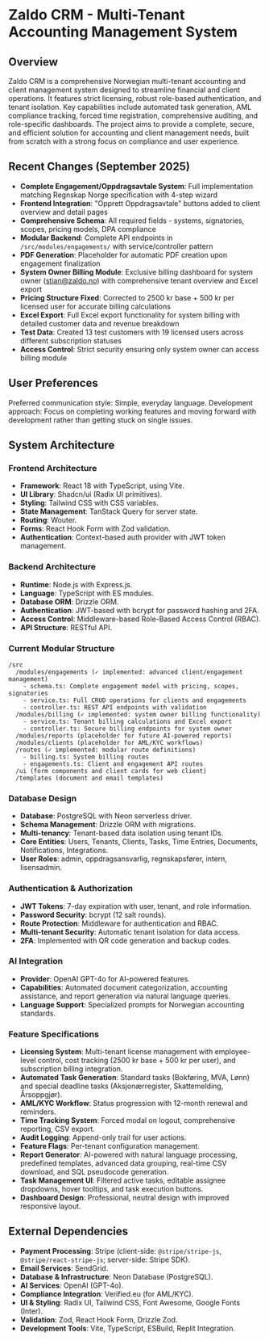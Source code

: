 # Zaldo CRM - Multi-Tenant Accounting Management System

## Overview
Zaldo CRM is a comprehensive Norwegian multi-tenant accounting and client management system designed to streamline financial and client operations. It features strict licensing, robust role-based authentication, and tenant isolation. Key capabilities include automated task generation, AML compliance tracking, forced time registration, comprehensive auditing, and role-specific dashboards. The project aims to provide a complete, secure, and efficient solution for accounting and client management needs, built from scratch with a strong focus on compliance and user experience.

## Recent Changes (September 2025)
- **Complete Engagement/Oppdragsavtale System**: Full implementation matching Regnskap Norge specification with 4-step wizard
- **Frontend Integration**: "Opprett Oppdragsavtale" buttons added to client overview and detail pages
- **Comprehensive Schema**: All required fields - systems, signatories, scopes, pricing models, DPA compliance
- **Modular Backend**: Complete API endpoints in `/src/modules/engagements/` with service/controller pattern
- **PDF Generation**: Placeholder for automatic PDF creation upon engagement finalization
- **System Owner Billing Module**: Exclusive billing dashboard for system owner (stian@zaldo.no) with comprehensive tenant overview and Excel export
- **Pricing Structure Fixed**: Corrected to 2500 kr base + 500 kr per licensed user for accurate billing calculations
- **Excel Export**: Full Excel export functionality for system billing with detailed customer data and revenue breakdown
- **Test Data**: Created 13 test customers with 19 licensed users across different subscription statuses
- **Access Control**: Strict security ensuring only system owner can access billing module

## User Preferences
Preferred communication style: Simple, everyday language.
Development approach: Focus on completing working features and moving forward with development rather than getting stuck on single issues.

## System Architecture

### Frontend Architecture
- **Framework**: React 18 with TypeScript, using Vite.
- **UI Library**: Shadcn/ui (Radix UI primitives).
- **Styling**: Tailwind CSS with CSS variables.
- **State Management**: TanStack Query for server state.
- **Routing**: Wouter.
- **Forms**: React Hook Form with Zod validation.
- **Authentication**: Context-based auth provider with JWT token management.

### Backend Architecture
- **Runtime**: Node.js with Express.js.
- **Language**: TypeScript with ES modules.
- **Database ORM**: Drizzle ORM.
- **Authentication**: JWT-based with bcrypt for password hashing and 2FA.
- **Access Control**: Middleware-based Role-Based Access Control (RBAC).
- **API Structure**: RESTful API.

### Current Modular Structure
```
/src
  /modules/engagements (✓ implemented: advanced client/engagement management)
    - schema.ts: Complete engagement model with pricing, scopes, signatories
    - service.ts: Full CRUD operations for clients and engagements
    - controller.ts: REST API endpoints with validation
  /modules/billing (✓ implemented: system owner billing functionality)
    - service.ts: Tenant billing calculations and Excel export
    - controller.ts: Secure billing endpoints for system owner
  /modules/reports (placeholder for future AI-powered reports)
  /modules/clients (placeholder for AML/KYC workflows)
  /routes (✓ implemented: modular route definitions)
    - billing.ts: System billing routes
    - engagements.ts: Client and engagement API routes
  /ui (form components and client cards for web client)
  /templates (document and email templates)
```

### Database Design
- **Database**: PostgreSQL with Neon serverless driver.
- **Schema Management**: Drizzle ORM with migrations.
- **Multi-tenancy**: Tenant-based data isolation using tenant IDs.
- **Core Entities**: Users, Tenants, Clients, Tasks, Time Entries, Documents, Notifications, Integrations.
- **User Roles**: admin, oppdragsansvarlig, regnskapsfører, intern, lisensadmin.

### Authentication & Authorization
- **JWT Tokens**: 7-day expiration with user, tenant, and role information.
- **Password Security**: bcrypt (12 salt rounds).
- **Route Protection**: Middleware for authentication and RBAC.
- **Multi-tenant Security**: Automatic tenant isolation for data access.
- **2FA**: Implemented with QR code generation and backup codes.

### AI Integration
- **Provider**: OpenAI GPT-4o for AI-powered features.
- **Capabilities**: Automated document categorization, accounting assistance, and report generation via natural language queries.
- **Language Support**: Specialized prompts for Norwegian accounting standards.

### Feature Specifications
- **Licensing System**: Multi-tenant license management with employee-level control, cost tracking (2500 kr base + 500 kr per user), and subscription billing integration.
- **Automated Task Generation**: Standard tasks (Bokføring, MVA, Lønn) and special deadline tasks (Aksjonærregister, Skattemelding, Årsoppgjør).
- **AML/KYC Workflow**: Status progression with 12-month renewal and reminders.
- **Time Tracking System**: Forced modal on logout, comprehensive reporting, CSV export.
- **Audit Logging**: Append-only trail for user actions.
- **Feature Flags**: Per-tenant configuration management.
- **Report Generator**: AI-powered with natural language processing, predefined templates, advanced data grouping, real-time CSV download, and SQL pseudocode generation.
- **Task Management UI**: Filtered active tasks, editable assignee dropdowns, hover tooltips, and task execution buttons.
- **Dashboard Design**: Professional, neutral design with improved responsive layout.

## External Dependencies

-   **Payment Processing**: Stripe (client-side: `@stripe/stripe-js`, `@stripe/react-stripe-js`; server-side: Stripe SDK).
-   **Email Services**: SendGrid.
-   **Database & Infrastructure**: Neon Database (PostgreSQL).
-   **AI Services**: OpenAI (GPT-4o).
-   **Compliance Integration**: Verified.eu (for AML/KYC).
-   **UI & Styling**: Radix UI, Tailwind CSS, Font Awesome, Google Fonts (Inter).
-   **Validation**: Zod, React Hook Form, Drizzle Zod.
-   **Development Tools**: Vite, TypeScript, ESBuild, Replit Integration.